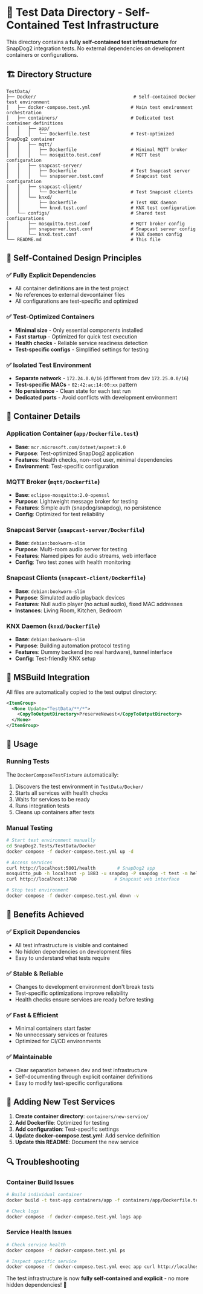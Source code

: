 # 📁 Test Data Directory - Self-Contained Test Infrastructure

This directory contains a **fully self-contained test infrastructure** for SnapDog2 integration tests. No external dependencies on development containers or configurations.

## 🏗️ Directory Structure

```
TestData/
├── Docker/                                    # Self-contained Docker test environment
│   ├── docker-compose.test.yml               # Main test environment orchestration
│   ├── containers/                           # Dedicated test container definitions
│   │   ├── app/
│   │   │   └── Dockerfile.test               # Test-optimized SnapDog2 container
│   │   ├── mqtt/
│   │   │   ├── Dockerfile                    # Minimal MQTT broker
│   │   │   └── mosquitto.test.conf           # MQTT test configuration
│   │   ├── snapcast-server/
│   │   │   ├── Dockerfile                    # Test Snapcast server
│   │   │   └── snapserver.test.conf          # Snapcast test configuration
│   │   ├── snapcast-client/
│   │   │   └── Dockerfile                    # Test Snapcast clients
│   │   └── knxd/
│   │       ├── Dockerfile                    # Test KNX daemon
│   │       └── knxd.test.conf                # KNX test configuration
│   └── configs/                              # Shared test configurations
│       ├── mosquitto.test.conf               # MQTT broker config
│       ├── snapserver.test.conf              # Snapcast server config
│       └── knxd.test.conf                    # KNX daemon config
└── README.md                                 # This file
```

## 🎯 Self-Contained Design Principles

### ✅ **Fully Explicit Dependencies**
- All container definitions are in the test project
- No references to external devcontainer files
- All configurations are test-specific and optimized

### ✅ **Test-Optimized Containers**
- **Minimal size** - Only essential components installed
- **Fast startup** - Optimized for quick test execution
- **Health checks** - Reliable service readiness detection
- **Test-specific configs** - Simplified settings for testing

### ✅ **Isolated Test Environment**
- **Separate network** - `172.24.0.0/16` (different from dev `172.25.0.0/16`)
- **Test-specific MACs** - `02:42:ac:14:00:xx` pattern
- **No persistence** - Clean state for each test run
- **Dedicated ports** - Avoid conflicts with development environment

## 🐳 Container Details

### **Application Container** (`app/Dockerfile.test`)
- **Base**: `mcr.microsoft.com/dotnet/aspnet:9.0`
- **Purpose**: Test-optimized SnapDog2 application
- **Features**: Health checks, non-root user, minimal dependencies
- **Environment**: Test-specific configuration

### **MQTT Broker** (`mqtt/Dockerfile`)
- **Base**: `eclipse-mosquitto:2.0-openssl`
- **Purpose**: Lightweight message broker for testing
- **Features**: Simple auth (snapdog/snapdog), no persistence
- **Config**: Optimized for test reliability

### **Snapcast Server** (`snapcast-server/Dockerfile`)
- **Base**: `debian:bookworm-slim`
- **Purpose**: Multi-room audio server for testing
- **Features**: Named pipes for audio streams, web interface
- **Config**: Two test zones with health monitoring

### **Snapcast Clients** (`snapcast-client/Dockerfile`)
- **Base**: `debian:bookworm-slim`
- **Purpose**: Simulated audio playback devices
- **Features**: Null audio player (no actual audio), fixed MAC addresses
- **Instances**: Living Room, Kitchen, Bedroom

### **KNX Daemon** (`knxd/Dockerfile`)
- **Base**: `debian:bookworm-slim`
- **Purpose**: Building automation protocol testing
- **Features**: Dummy backend (no real hardware), tunnel interface
- **Config**: Test-friendly KNX setup

## 🔧 MSBuild Integration

All files are automatically copied to the test output directory:

```xml
<ItemGroup>
  <None Update="TestData/**/*">
    <CopyToOutputDirectory>PreserveNewest</CopyToOutputDirectory>
  </None>
</ItemGroup>
```

## 🚀 Usage

### **Running Tests**
The `DockerComposeTestFixture` automatically:
1. Discovers the test environment in `TestData/Docker/`
2. Starts all services with health checks
3. Waits for services to be ready
4. Runs integration tests
5. Cleans up containers after tests

### **Manual Testing**
```bash
# Start test environment manually
cd SnapDog2.Tests/TestData/Docker
docker compose -f docker-compose.test.yml up -d

# Access services
curl http://localhost:5001/health        # SnapDog2 app
mosquitto_pub -h localhost -p 1883 -u snapdog -P snapdog -t test -m hello
curl http://localhost:1780              # Snapcast web interface

# Stop test environment
docker compose -f docker-compose.test.yml down -v
```

## 🎯 Benefits Achieved

### ✅ **Explicit Dependencies**
- All test infrastructure is visible and contained
- No hidden dependencies on development files
- Easy to understand what tests require

### ✅ **Stable & Reliable**
- Changes to development environment don't break tests
- Test-specific optimizations improve reliability
- Health checks ensure services are ready before testing

### ✅ **Fast & Efficient**
- Minimal containers start faster
- No unnecessary services or features
- Optimized for CI/CD environments

### ✅ **Maintainable**
- Clear separation between dev and test infrastructure
- Self-documenting through explicit container definitions
- Easy to modify test-specific configurations

## 📝 Adding New Test Services

1. **Create container directory**: `containers/new-service/`
2. **Add Dockerfile**: Optimized for testing
3. **Add configuration**: Test-specific settings
4. **Update docker-compose.test.yml**: Add service definition
5. **Update this README**: Document the new service

## 🔍 Troubleshooting

### **Container Build Issues**
```bash
# Build individual container
docker build -t test-app containers/app -f containers/app/Dockerfile.test

# Check logs
docker compose -f docker-compose.test.yml logs app
```

### **Service Health Issues**
```bash
# Check service health
docker compose -f docker-compose.test.yml ps

# Inspect specific service
docker compose -f docker-compose.test.yml exec app curl http://localhost:5000/health
```

The test infrastructure is now **fully self-contained and explicit** - no more hidden dependencies! 🎯

